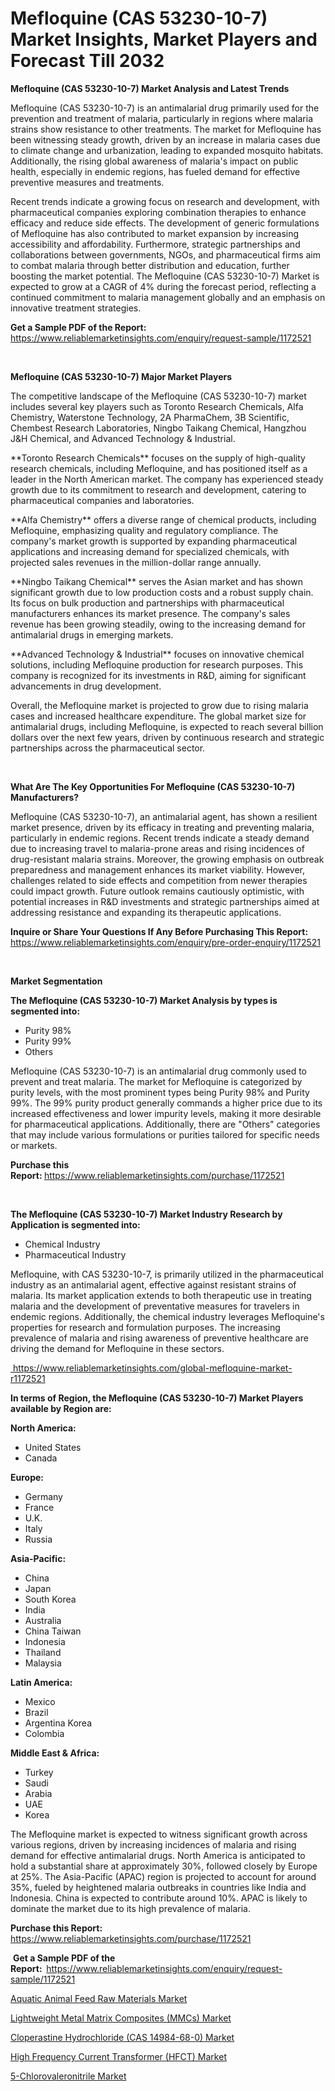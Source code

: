 <p><h1>Mefloquine (CAS 53230-10-7) Market Insights, Market Players and Forecast Till 2032</h1></p><p><strong>Mefloquine (CAS 53230-10-7) Market Analysis and Latest Trends</strong></p>
<p><p>Mefloquine (CAS 53230-10-7) is an antimalarial drug primarily used for the prevention and treatment of malaria, particularly in regions where malaria strains show resistance to other treatments. The market for Mefloquine has been witnessing steady growth, driven by an increase in malaria cases due to climate change and urbanization, leading to expanded mosquito habitats. Additionally, the rising global awareness of malaria's impact on public health, especially in endemic regions, has fueled demand for effective preventive measures and treatments.</p><p>Recent trends indicate a growing focus on research and development, with pharmaceutical companies exploring combination therapies to enhance efficacy and reduce side effects. The development of generic formulations of Mefloquine has also contributed to market expansion by increasing accessibility and affordability. Furthermore, strategic partnerships and collaborations between governments, NGOs, and pharmaceutical firms aim to combat malaria through better distribution and education, further boosting the market potential. The Mefloquine (CAS 53230-10-7) Market is expected to grow at a CAGR of 4% during the forecast period, reflecting a continued commitment to malaria management globally and an emphasis on innovative treatment strategies.</p></p>
<p><strong>Get a Sample PDF of the Report:&nbsp;</strong> <a href="https://www.reliablemarketinsights.com/enquiry/request-sample/1172521?utm_campaign=2013&utm_medium=2&utm_source=Github&utm_content=ia&utm_term=02022025&utm_id=mefloquine-cas-53230-10-7">https://www.reliablemarketinsights.com/enquiry/request-sample/1172521</a></p>
<p>&nbsp;</p>
<p><strong>Mefloquine (CAS 53230-10-7) Major Market Players</strong></p>
<p><p>The competitive landscape of the Mefloquine (CAS 53230-10-7) market includes several key players such as Toronto Research Chemicals, Alfa Chemistry, Waterstone Technology, 2A PharmaChem, 3B Scientific, Chembest Research Laboratories, Ningbo Taikang Chemical, Hangzhou J&H Chemical, and Advanced Technology & Industrial. </p><p>**Toronto Research Chemicals** focuses on the supply of high-quality research chemicals, including Mefloquine, and has positioned itself as a leader in the North American market. The company has experienced steady growth due to its commitment to research and development, catering to pharmaceutical companies and laboratories.</p><p>**Alfa Chemistry** offers a diverse range of chemical products, including Mefloquine, emphasizing quality and regulatory compliance. The company's market growth is supported by expanding pharmaceutical applications and increasing demand for specialized chemicals, with projected sales revenues in the million-dollar range annually.</p><p>**Ningbo Taikang Chemical** serves the Asian market and has shown significant growth due to low production costs and a robust supply chain. Its focus on bulk production and partnerships with pharmaceutical manufacturers enhances its market presence. The company's sales revenue has been growing steadily, owing to the increasing demand for antimalarial drugs in emerging markets.</p><p>**Advanced Technology & Industrial** focuses on innovative chemical solutions, including Mefloquine production for research purposes. This company is recognized for its investments in R&D, aiming for significant advancements in drug development. </p><p>Overall, the Mefloquine market is projected to grow due to rising malaria cases and increased healthcare expenditure. The global market size for antimalarial drugs, including Mefloquine, is expected to reach several billion dollars over the next few years, driven by continuous research and strategic partnerships across the pharmaceutical sector.</p></p>
<p>&nbsp;</p>
<p><strong>What Are The Key Opportunities For Mefloquine (CAS 53230-10-7) Manufacturers?</strong></p>
<p><p>Mefloquine (CAS 53230-10-7), an antimalarial agent, has shown a resilient market presence, driven by its efficacy in treating and preventing malaria, particularly in endemic regions. Recent trends indicate a steady demand due to increasing travel to malaria-prone areas and rising incidences of drug-resistant malaria strains. Moreover, the growing emphasis on outbreak preparedness and management enhances its market viability. However, challenges related to side effects and competition from newer therapies could impact growth. Future outlook remains cautiously optimistic, with potential increases in R&D investments and strategic partnerships aimed at addressing resistance and expanding its therapeutic applications.</p></p>
<p><strong>Inquire or Share Your Questions If Any Before Purchasing This Report:</strong> <a href="https://www.reliablemarketinsights.com/enquiry/pre-order-enquiry/1172521?utm_campaign=2013&utm_medium=2&utm_source=Github&utm_content=ia&utm_term=02022025&utm_id=mefloquine-cas-53230-10-7">https://www.reliablemarketinsights.com/enquiry/pre-order-enquiry/1172521</a></p>
<p>&nbsp;</p>
<p><strong>Market Segmentation</strong></p>
<p><strong>The Mefloquine (CAS 53230-10-7) Market Analysis by types is segmented into:</strong></p>
<p><ul><li>Purity 98%</li><li>Purity 99%</li><li>Others</li></ul></p>
<p><p>Mefloquine (CAS 53230-10-7) is an antimalarial drug commonly used to prevent and treat malaria. The market for Mefloquine is categorized by purity levels, with the most prominent types being Purity 98% and Purity 99%. The 99% purity product generally commands a higher price due to its increased effectiveness and lower impurity levels, making it more desirable for pharmaceutical applications. Additionally, there are "Others" categories that may include various formulations or purities tailored for specific needs or markets.</p></p>
<p><strong>Purchase this Report:&nbsp;</strong><a href="https://www.reliablemarketinsights.com/purchase/1172521?utm_campaign=2013&utm_medium=2&utm_source=Github&utm_content=ia&utm_term=02022025&utm_id=mefloquine-cas-53230-10-7">https://www.reliablemarketinsights.com/purchase/1172521</a></p>
<p>&nbsp;</p>
<p><strong>The Mefloquine (CAS 53230-10-7) Market Industry Research by Application is segmented into:</strong></p>
<p><ul><li>Chemical Industry</li><li>Pharmaceutical Industry</li></ul></p>
<p><p>Mefloquine, with CAS 53230-10-7, is primarily utilized in the pharmaceutical industry as an antimalarial agent, effective against resistant strains of malaria. Its market application extends to both therapeutic use in treating malaria and the development of preventative measures for travelers in endemic regions. Additionally, the chemical industry leverages Mefloquine's properties for research and formulation purposes. The increasing prevalence of malaria and rising awareness of preventive healthcare are driving the demand for Mefloquine in these sectors.</p></p>
<p><a href="https://www.reliablemarketinsights.com/global-mefloquine-market-r1172521?utm_campaign=2013&utm_medium=2&utm_source=Github&utm_content=ia&utm_term=02022025&utm_id=mefloquine-cas-53230-10-7">&nbsp;https://www.reliablemarketinsights.com/global-mefloquine-market-r1172521</a></p>
<p><strong>In terms of Region, the Mefloquine (CAS 53230-10-7) Market Players available by Region are:</strong></p>
<p>
    <p> <strong> North America: </strong>
        <ul>
            <li>United States</li>
            <li>Canada</li>
        </ul>
        </p> 
    <p> <strong> Europe: </strong>
        <ul>
            <li>Germany</li>
            <li>France</li>
            <li>U.K.</li>
            <li>Italy</li>
            <li>Russia</li>
        </ul>
        </p> 
    <p> <strong> Asia-Pacific: </strong>
        <ul>
            <li>China</li>
            <li>Japan</li>
            <li>South Korea</li>
            <li>India</li>
            <li>Australia</li>
            <li>China Taiwan</li>
            <li>Indonesia</li>
            <li>Thailand</li>
            <li>Malaysia</li>
        </ul>
        </p> 
    <p> <strong> Latin America: </strong>
        <ul>
            <li>Mexico</li>
            <li>Brazil</li>
            <li>Argentina Korea</li>
            <li>Colombia</li>
        </ul>
        </p> 
    <p> <strong> Middle East & Africa: </strong>
        <ul>
            <li>Turkey</li>
            <li>Saudi</li>
            <li>Arabia</li>
            <li>UAE</li>
            <li>Korea</li>
        </ul>
    </p>
    </p>
<p><p>The Mefloquine market is expected to witness significant growth across various regions, driven by increasing incidences of malaria and rising demand for effective antimalarial drugs. North America is anticipated to hold a substantial share at approximately 30%, followed closely by Europe at 25%. The Asia-Pacific (APAC) region is projected to account for around 35%, fueled by heightened malaria outbreaks in countries like India and Indonesia. China is expected to contribute around 10%. APAC is likely to dominate the market due to its high prevalence of malaria.</p></p>
<p><strong>Purchase this Report: </strong><a href="https://www.reliablemarketinsights.com/purchase/1172521?utm_campaign=2013&utm_medium=2&utm_source=Github&utm_content=ia&utm_term=02022025&utm_id=mefloquine-cas-53230-10-7">https://www.reliablemarketinsights.com/purchase/1172521</a></p>
<p>&nbsp;<strong>Get a Sample PDF of the Report:&nbsp;&nbsp;</strong><a href="https://www.reliablemarketinsights.com/enquiry/request-sample/1172521?utm_campaign=2013&utm_medium=2&utm_source=Github&utm_content=ia&utm_term=02022025&utm_id=mefloquine-cas-53230-10-7">https://www.reliablemarketinsights.com/enquiry/request-sample/1172521</a></p>
<p><strong></strong></p>
<p><p><a href="https://www.linkedin.com/pulse/aquatic-animal-feed-raw-materials-market-size-share-analysis-xerkf?utm_campaign=2013&utm_medium=2&utm_source=Github&utm_content=ia&utm_term=02022025&utm_id=mefloquine-cas-53230-10-7">Aquatic Animal Feed Raw Materials Market</a></p><p><a href="https://www.linkedin.com/pulse/information-trends-significant-market-drivers-obstacles-lightweight-zjipc?utm_campaign=2013&utm_medium=2&utm_source=Github&utm_content=ia&utm_term=02022025&utm_id=mefloquine-cas-53230-10-7">Lightweight Metal Matrix Composites (MMCs) Market</a></p><p><a href="https://github.com/MariaWashington76/Market-Research-Report-List-1/blob/main/cloperastine-hydrochloride-cas-14984-68-0-market.md?utm_campaign=2013&utm_medium=2&utm_source=Github&utm_content=ia&utm_term=02022025&utm_id=mefloquine-cas-53230-10-7">Cloperastine Hydrochloride (CAS 14984-68-0) Market</a></p><p><a href="https://www.linkedin.com/pulse/future-forecasts-global-high-frequency-current-transformer-abnbc?utm_campaign=2013&utm_medium=2&utm_source=Github&utm_content=ia&utm_term=02022025&utm_id=mefloquine-cas-53230-10-7">High Frequency Current Transformer (HFCT) Market</a></p><p><a href="https://www.linkedin.com/pulse/global-5-chlorovaleronitrile-market-scope-its-rapid-w0jac?utm_campaign=2013&utm_medium=2&utm_source=Github&utm_content=ia&utm_term=02022025&utm_id=mefloquine-cas-53230-10-7">5-Chlorovaleronitrile Market</a></p></p>